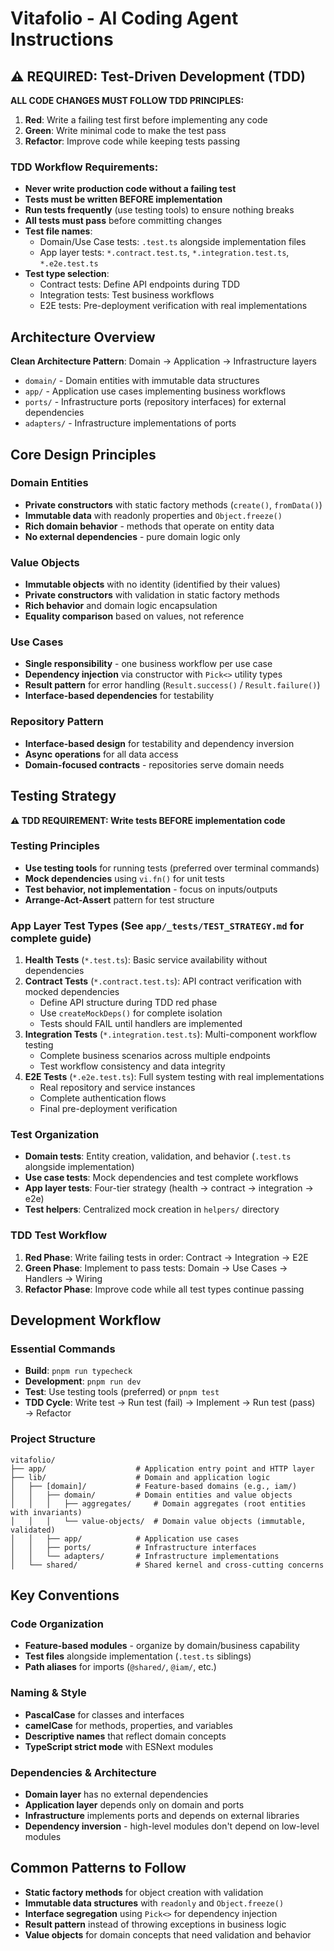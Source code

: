 # Vitafolio - AI Coding Agent Instructions

## ⚠️ REQUIRED: Test-Driven Development (TDD)

**ALL CODE CHANGES MUST FOLLOW TDD PRINCIPLES:**

1. **Red**: Write a failing test first before implementing any code
2. **Green**: Write minimal code to make the test pass
3. **Refactor**: Improve code while keeping tests passing

### TDD Workflow Requirements:

- **Never write production code without a failing test**
- **Tests must be written BEFORE implementation**
- **Run tests frequently** (use testing tools) to ensure nothing breaks
- **All tests must pass** before committing changes
- **Test file names**:
  - Domain/Use Case tests: `.test.ts` alongside implementation files
  - App layer tests: `*.contract.test.ts`, `*.integration.test.ts`, `*.e2e.test.ts`
- **Test type selection**:
  - Contract tests: Define API endpoints during TDD
  - Integration tests: Test business workflows
  - E2E tests: Pre-deployment verification with real implementations

## Architecture Overview

**Clean Architecture Pattern**: Domain → Application → Infrastructure layers

- `domain/` - Domain entities with immutable data structures
- `app/` - Application use cases implementing business workflows
- `ports/` - Infrastructure ports (repository interfaces) for external dependencies
- `adapters/` - Infrastructure implementations of ports

## Core Design Principles

### Domain Entities

- **Private constructors** with static factory methods (`create()`, `fromData()`)
- **Immutable data** with readonly properties and `Object.freeze()`
- **Rich domain behavior** - methods that operate on entity data
- **No external dependencies** - pure domain logic only

### Value Objects

- **Immutable objects** with no identity (identified by their values)
- **Private constructors** with validation in static factory methods
- **Rich behavior** and domain logic encapsulation
- **Equality comparison** based on values, not reference

### Use Cases

- **Single responsibility** - one business workflow per use case
- **Dependency injection** via constructor with `Pick<>` utility types
- **Result pattern** for error handling (`Result.success()` / `Result.failure()`)
- **Interface-based dependencies** for testability

### Repository Pattern

- **Interface-based design** for testability and dependency inversion
- **Async operations** for all data access
- **Domain-focused contracts** - repositories serve domain needs

## Testing Strategy

**⚠️ TDD REQUIREMENT: Write tests BEFORE implementation code**

### Testing Principles

- **Use testing tools** for running tests (preferred over terminal commands)
- **Mock dependencies** using `vi.fn()` for unit tests
- **Test behavior, not implementation** - focus on inputs/outputs
- **Arrange-Act-Assert** pattern for test structure

### App Layer Test Types (See `app/_tests/TEST_STRATEGY.md` for complete guide)

1. **Health Tests** (`*.test.ts`): Basic service availability without dependencies
2. **Contract Tests** (`*.contract.test.ts`): API contract verification with mocked dependencies
   - Define API structure during TDD red phase
   - Use `createMockDeps()` for complete isolation
   - Tests should FAIL until handlers are implemented
3. **Integration Tests** (`*.integration.test.ts`): Multi-component workflow testing
   - Complete business scenarios across multiple endpoints
   - Test workflow consistency and data integrity
4. **E2E Tests** (`*.e2e.test.ts`): Full system testing with real implementations
   - Real repository and service instances
   - Complete authentication flows
   - Final pre-deployment verification

### Test Organization

- **Domain tests**: Entity creation, validation, and behavior (`.test.ts` alongside implementation)
- **Use case tests**: Mock dependencies and test complete workflows
- **App layer tests**: Four-tier strategy (health → contract → integration → e2e)
- **Test helpers**: Centralized mock creation in `helpers/` directory

### TDD Test Workflow

1. **Red Phase**: Write failing tests in order: Contract → Integration → E2E
2. **Green Phase**: Implement to pass tests: Domain → Use Cases → Handlers → Wiring
3. **Refactor Phase**: Improve code while all test types continue passing

## Development Workflow

### Essential Commands

- **Build**: `pnpm run typecheck`
- **Development**: `pnpm run dev`
- **Test**: Use testing tools (preferred) or `pnpm test`
- **TDD Cycle**: Write test → Run test (fail) → Implement → Run test (pass) → Refactor

### Project Structure

```text
vitafolio/
├── app/                    # Application entry point and HTTP layer
├── lib/                    # Domain and application logic
│   ├── [domain]/           # Feature-based domains (e.g., iam/)
│   │   ├── domain/         # Domain entities and value objects
│   │   │   ├── aggregates/     # Domain aggregates (root entities with invariants)
│   │   │   └── value-objects/  # Domain value objects (immutable, validated)
│   │   ├── app/            # Application use cases
│   │   ├── ports/          # Infrastructure interfaces
│   │   └── adapters/       # Infrastructure implementations
│   └── shared/             # Shared kernel and cross-cutting concerns
```

## Key Conventions

### Code Organization

- **Feature-based modules** - organize by domain/business capability
- **Test files** alongside implementation (`.test.ts` siblings)
- **Path aliases** for imports (`@shared/`, `@iam/`, etc.)

### Naming & Style

- **PascalCase** for classes and interfaces
- **camelCase** for methods, properties, and variables
- **Descriptive names** that reflect domain concepts
- **TypeScript strict mode** with ESNext modules

### Dependencies & Architecture

- **Domain layer** has no external dependencies
- **Application layer** depends only on domain and ports
- **Infrastructure** implements ports and depends on external libraries
- **Dependency inversion** - high-level modules don't depend on low-level modules

## Common Patterns to Follow

- **Static factory methods** for object creation with validation
- **Immutable data structures** with `readonly` and `Object.freeze()`
- **Interface segregation** using `Pick<>` for dependency injection
- **Result pattern** instead of throwing exceptions in business logic
- **Value objects** for domain concepts that need validation and behavior
